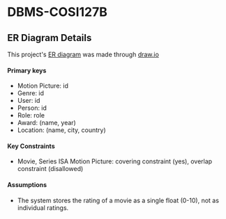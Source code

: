 # DBMS-COSI127B
## ER Diagram Details
This project's [ER diagram](<ER Diagram.drawio>) was made through [draw.io](https://draw.io/)
#### Primary keys
- Motion Picture: id
- Genre: id
- User: id
- Person: id
- Role: role
- Award: (name, year)
- Location: (name, city, country)
#### Key Constraints
- Movie, Series ISA Motion Picture: covering constraint (yes), overlap constraint (disallowed)
#### Assumptions
- The system stores the rating of a movie as a single float (0-10), not as individual ratings.
